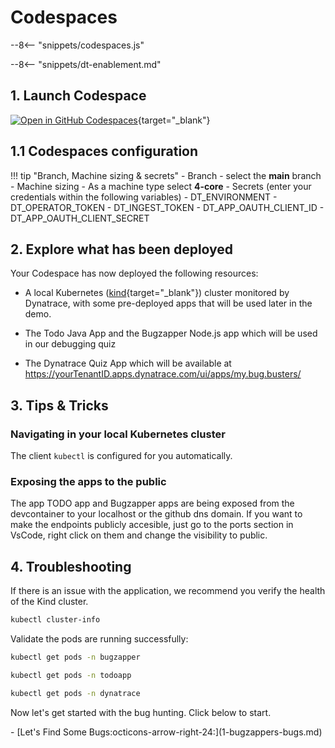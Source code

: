 # Codespaces
--8<-- "snippets/codespaces.js"

--8<-- "snippets/dt-enablement.md"

## 1. Launch Codespace

[![Open in GitHub Codespaces](https://github.com/codespaces/badge.svg)](https://github.com/codespaces/new?hide_repo_select=true&ref=main&repo=1028024094&skip_quickstart=true){target="_blank"}


## 1.1 Codespaces configuration

!!! tip "Branch, Machine sizing & secrets"
    - Branch
        - select the **main** branch
    - Machine sizing
        - As a machine type select **4-core**
    - Secrets (enter your credentials within the following variables)
        - DT_ENVIRONMENT
        - DT_OPERATOR_TOKEN
        - DT_INGEST_TOKEN
        - DT_APP_OAUTH_CLIENT_ID
        - DT_APP_OAUTH_CLIENT_SECRET


## 2. Explore what has been deployed

Your Codespace has now deployed the following resources:

- A local Kubernetes ([kind](https://kind.sigs.k8s.io/){target="_blank"}) cluster monitored by Dynatrace, with some pre-deployed apps that will be used later in the demo.

- The Todo Java App and the Bugzapper Node.js app which will be used in our debugging quiz

- The Dynatrace Quiz App which will be available at https://yourTenantID.apps.dynatrace.com/ui/apps/my.bug.busters/

## 3. Tips & Tricks

### Navigating in your local Kubernetes cluster
The client `kubectl` is configured for you automatically.

### Exposing the apps to the public
The app TODO app and Bugzapper apps are being exposed from the devcontainer to your localhost or the github dns domain. If you want to make the endpoints publicly accesible, just go to the ports section in VsCode, right click on them and change the visibility to public.

## 4. Troubleshooting

If there is an issue with the application, we recommend you verify the health of the Kind cluster. 

```bash
kubectl cluster-info
```

Validate the pods are running successfully:
```sh
kubectl get pods -n bugzapper
```
```sh
kubectl get pods -n todoapp
```
```sh
kubectl get pods -n dynatrace
```

Now let's get started with the bug hunting. Click below to start.

<div class="grid cards" markdown>
- [Let's Find Some Bugs:octicons-arrow-right-24:](1-bugzappers-bugs.md)
</div>